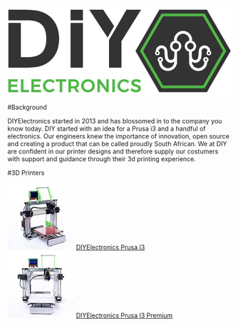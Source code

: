 ![](img/BANNER101.jpg)

#Background

DIYElectronics started in 2013 and has blossomed in to the company you know today. 
DIY started with an idea for a Prusa i3 and a handful of electronics. Our engineers knew the importance of innovation, open source and creating a product that can be called proudly South African.
We at DIY are confident in our printer designs and therefore supply our costumers with support and guidance through their 3d printing experience.


#3D Printers

![](img/diyprusasmall.jpg) [DIYElectronics Prusa I3](builddoc.md) </br>
![](img/diyprusaplussmall.jpg) [DIYElectronics Prusa I3 Premium](builddocprem.md) </br>


